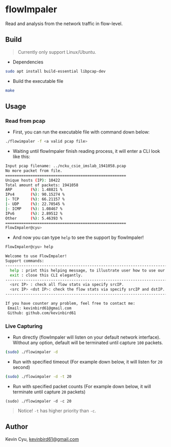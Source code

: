 # flowImpaler
Read and analysis from the network traffic in flow-level.

## Build 

> Currently only support Linux/Ubuntu.
> 

* Dependencies
```sh
sudo apt install build-essential libpcap-dev
```

* Build the executable file
```sh
make
```

## Usage

### Read from pcap

* First, you can run the executable file with command down below:
```sh
./flowimpaler -f <a valid pcap file>
```

* Waiting until flowImpaler finish reading process, it will enter a CLI look like this:
```sh
Input pcap filename: ../ncku_csie_imslab_1941058.pcap
No more packet from file.
=====================================================
Unique hosts (IP): 10422
Total amount of packets: 1941058
ARP        (%): 1.48821 %
IPv4       (%): 90.15274 %
|- TCP     (%): 66.21157 %
|- UDP     (%): 22.70545 %
|- ICMP    (%): 1.08467 %
IPv6       (%): 2.89512 %
Other      (%): 5.46393 %
=====================================================
FlowImpaler@cyu> 
```

* And now you can type `help` to see the support by flowImpaler!
```sh
FlowImpaler@cyu> help

Welcome to use FlowImpaler!
Support commands:
-----------------------------------------------------------------------------------------
  help : print this helping message, to illustrate user how to use our service.
  exit : close this CLI elegantly.
-----------------------------------------------------------------------------------------
  <src IP> : check all flow stats via specify srcIP.
  <src IP> <dst IP>: check the flow stats via specify srcIP and dstIP.
-----------------------------------------------------------------------------------------

If you have counter any problem, feel free to contact me: 
 Email: kevinbird61@gmail.com
 Github: github.com/kevinbird61
```

### Live Capturing

* Run directly (flowImpaler will listen on your default network interface). Without any option, default will be terminated until capture `100` packets.
```sh
(sudo) ./flowimpaler -d 
```

* Run with specified timeout (For example down below, it will listen for `20` second)
```sh
(sudo) ./flowimpaler -d -t 20
```

* Run with specified packet counts (For example down below, it will terminate until capture `20` packets)
```
(sudo) ./flowimpaler -d -c 20
```

> Notice! `-t` has higher priority than `-c`. 

## Author

Kevin Cyu, kevinbird61@gmail.com